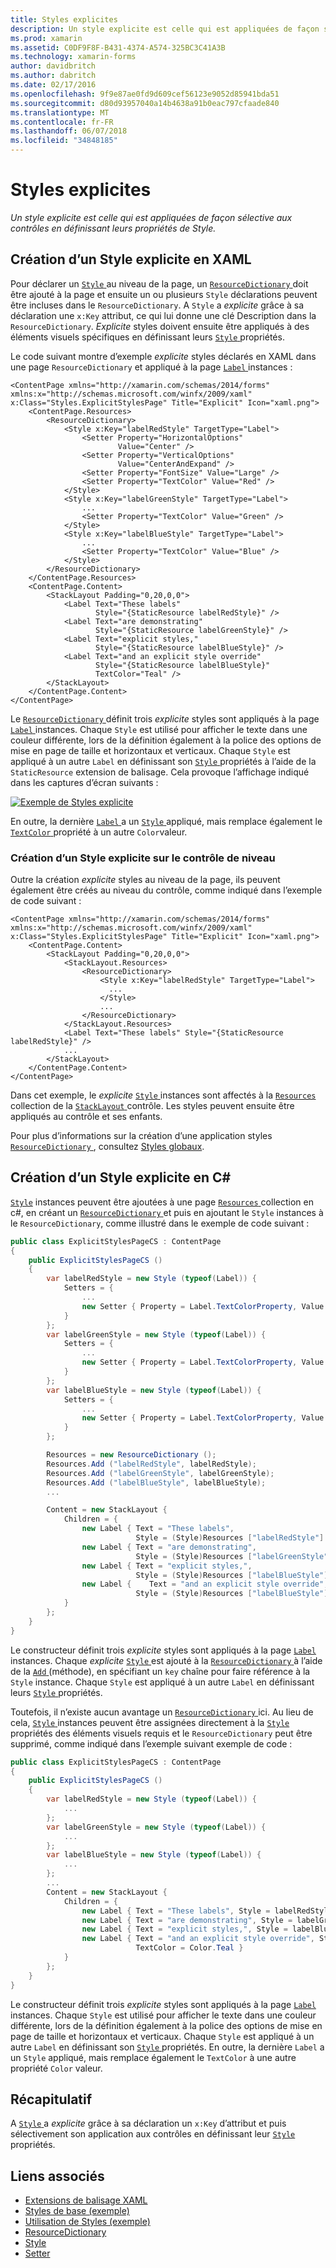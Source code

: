 ```yaml
---
title: Styles explicites
description: Un style explicite est celle qui est appliquées de façon sélective aux contrôles en définissant leurs propriétés de Style.
ms.prod: xamarin
ms.assetid: C0DF9F8F-B431-4374-A574-325BC3C41A3B
ms.technology: xamarin-forms
author: davidbritch
ms.author: dabritch
ms.date: 02/17/2016
ms.openlocfilehash: 9f9e87ae0fd9d609cef56123e9052d85941bda51
ms.sourcegitcommit: d80d93957040a14b4638a91b0eac797cfaade840
ms.translationtype: MT
ms.contentlocale: fr-FR
ms.lasthandoff: 06/07/2018
ms.locfileid: "34848185"
---
```

# <a name="explicit-styles"></a>Styles explicites

_Un style explicite est celle qui est appliquées de façon sélective aux contrôles en définissant leurs propriétés de Style._

## <a name="creating-an-explicit-style-in-xaml"></a>Création d’un Style explicite en XAML

Pour déclarer un [ `Style` ](https://developer.xamarin.com/api/type/Xamarin.Forms.Style/) au niveau de la page, un [ `ResourceDictionary` ](https://developer.xamarin.com/api/type/Xamarin.Forms.ResourceDictionary/) doit être ajouté à la page et ensuite un ou plusieurs `Style` déclarations peuvent être incluses dans le `ResourceDictionary`. A `Style` a *explicite* grâce à sa déclaration une `x:Key` attribut, ce qui lui donne une clé Description dans la `ResourceDictionary`. *Explicite* styles doivent ensuite être appliqués à des éléments visuels spécifiques en définissant leurs [ `Style` ](https://developer.xamarin.com/api/property/Xamarin.Forms.VisualElement.Style/) propriétés.

Le code suivant montre d’exemple *explicite* styles déclarés en XAML dans une page `ResourceDictionary` et appliqué à la page [ `Label` ](https://developer.xamarin.com/api/type/Xamarin.Forms.Label/) instances :

```xaml
<ContentPage xmlns="http://xamarin.com/schemas/2014/forms" xmlns:x="http://schemas.microsoft.com/winfx/2009/xaml" x:Class="Styles.ExplicitStylesPage" Title="Explicit" Icon="xaml.png">
    <ContentPage.Resources>
        <ResourceDictionary>
            <Style x:Key="labelRedStyle" TargetType="Label">
                <Setter Property="HorizontalOptions"
                        Value="Center" />
                <Setter Property="VerticalOptions"
                        Value="CenterAndExpand" />
                <Setter Property="FontSize" Value="Large" />
                <Setter Property="TextColor" Value="Red" />
            </Style>
            <Style x:Key="labelGreenStyle" TargetType="Label">
                ...
                <Setter Property="TextColor" Value="Green" />
            </Style>
            <Style x:Key="labelBlueStyle" TargetType="Label">
                ...
                <Setter Property="TextColor" Value="Blue" />
            </Style>
        </ResourceDictionary>
    </ContentPage.Resources>
    <ContentPage.Content>
        <StackLayout Padding="0,20,0,0">
            <Label Text="These labels"
                   Style="{StaticResource labelRedStyle}" />
            <Label Text="are demonstrating"
                   Style="{StaticResource labelGreenStyle}" />
            <Label Text="explicit styles,"
                   Style="{StaticResource labelBlueStyle}" />
            <Label Text="and an explicit style override"
                   Style="{StaticResource labelBlueStyle}"
                   TextColor="Teal" />
        </StackLayout>
    </ContentPage.Content>
</ContentPage>
```

Le [ `ResourceDictionary` ](https://developer.xamarin.com/api/type/Xamarin.Forms.ResourceDictionary/) définit trois *explicite* styles sont appliqués à la page [ `Label` ](https://developer.xamarin.com/api/type/Xamarin.Forms.Label/) instances. Chaque `Style` est utilisé pour afficher le texte dans une couleur différente, lors de la définition également à la police des options de mise en page de taille et horizontaux et verticaux. Chaque `Style` est appliqué à un autre `Label` en définissant son [ `Style` ](https://developer.xamarin.com/api/property/Xamarin.Forms.VisualElement.Style/) propriétés à l’aide de la `StaticResource` extension de balisage. Cela provoque l’affichage indiqué dans les captures d’écran suivants :

[![](explicit-images/explicit-styles.png "Exemple de Styles explicite")](explicit-images/explicit-styles-large.png#lightbox "exemple de Styles explicite")

En outre, la dernière [ `Label` ](https://developer.xamarin.com/api/type/Xamarin.Forms.Label/) a un [ `Style` ](https://developer.xamarin.com/api/type/Xamarin.Forms.Style/) appliqué, mais remplace également le [ `TextColor` ](https://developer.xamarin.com/api/property/Xamarin.Forms.Label.TextColor/) propriété à un autre `Color`valeur.

### <a name="creating-an-explicit-style-at-the-control-level"></a>Création d’un Style explicite sur le contrôle de niveau

Outre la création *explicite* styles au niveau de la page, ils peuvent également être créés au niveau du contrôle, comme indiqué dans l’exemple de code suivant :

```xaml
<ContentPage xmlns="http://xamarin.com/schemas/2014/forms" xmlns:x="http://schemas.microsoft.com/winfx/2009/xaml" x:Class="Styles.ExplicitStylesPage" Title="Explicit" Icon="xaml.png">
    <ContentPage.Content>
        <StackLayout Padding="0,20,0,0">
            <StackLayout.Resources>
                <ResourceDictionary>
                    <Style x:Key="labelRedStyle" TargetType="Label">
                      ...
                    </Style>
                    ...
                </ResourceDictionary>
            </StackLayout.Resources>
            <Label Text="These labels" Style="{StaticResource labelRedStyle}" />
            ...
        </StackLayout>
    </ContentPage.Content>
</ContentPage>
```

Dans cet exemple, le *explicite* [ `Style` ](https://developer.xamarin.com/api/type/Xamarin.Forms.Style/) instances sont affectés à la [ `Resources` ](https://developer.xamarin.com/api/property/Xamarin.Forms.VisualElement.Resources/) collection de la [ `StackLayout` ](https://developer.xamarin.com/api/type/Xamarin.Forms.StackLayout/) contrôle. Les styles peuvent ensuite être appliqués au contrôle et ses enfants.

Pour plus d’informations sur la création d’une application styles [ `ResourceDictionary` ](https://developer.xamarin.com/api/type/Xamarin.Forms.ResourceDictionary/), consultez [Styles globaux](~/xamarin-forms/user-interface/styles/application.md).

## <a name="creating-an-explicit-style-in-c35"></a>Création d’un Style explicite en C&#35;

[`Style`](https://developer.xamarin.com/api/type/Xamarin.Forms.Style/) instances peuvent être ajoutées à une page [ `Resources` ](https://developer.xamarin.com/api/property/Xamarin.Forms.VisualElement.Resources/) collection en c#, en créant un [ `ResourceDictionary` ](https://developer.xamarin.com/api/type/Xamarin.Forms.ResourceDictionary/)et puis en ajoutant le `Style` instances à le `ResourceDictionary`, comme illustré dans le exemple de code suivant :

```csharp
public class ExplicitStylesPageCS : ContentPage
{
    public ExplicitStylesPageCS ()
    {
        var labelRedStyle = new Style (typeof(Label)) {
            Setters = {
                ...
                new Setter { Property = Label.TextColorProperty, Value = Color.Red    }
            }
        };
        var labelGreenStyle = new Style (typeof(Label)) {
            Setters = {
                ...
                new Setter { Property = Label.TextColorProperty, Value = Color.Green }
            }
        };
        var labelBlueStyle = new Style (typeof(Label)) {
            Setters = {
                ...
                new Setter { Property = Label.TextColorProperty, Value = Color.Blue }
            }
        };

        Resources = new ResourceDictionary ();
        Resources.Add ("labelRedStyle", labelRedStyle);
        Resources.Add ("labelGreenStyle", labelGreenStyle);
        Resources.Add ("labelBlueStyle", labelBlueStyle);
        ...

        Content = new StackLayout {
            Children = {
                new Label { Text = "These labels",
                            Style = (Style)Resources ["labelRedStyle"] },
                new Label { Text = "are demonstrating",
                            Style = (Style)Resources ["labelGreenStyle"] },
                new Label { Text = "explicit styles,",
                            Style = (Style)Resources ["labelBlueStyle"] },
                new Label {    Text = "and an explicit style override",
                            Style = (Style)Resources ["labelBlueStyle"], TextColor = Color.Teal }
            }
        };
    }
}
```

Le constructeur définit trois *explicite* styles sont appliqués à la page [ `Label` ](https://developer.xamarin.com/api/type/Xamarin.Forms.Label/) instances. Chaque *explicite* [ `Style` ](https://developer.xamarin.com/api/type/Xamarin.Forms.Style/) est ajouté à la [ `ResourceDictionary` ](https://developer.xamarin.com/api/type/Xamarin.Forms.ResourceDictionary/) à l’aide de la [ `Add` ](https://developer.xamarin.com/api/member/Xamarin.Forms.ResourceDictionary.Add/p/System.String/System.Object/) (méthode), en spécifiant un `key` chaîne pour faire référence à la `Style` instance. Chaque `Style` est appliqué à un autre `Label` en définissant leurs [ `Style` ](https://developer.xamarin.com/api/property/Xamarin.Forms.VisualElement.Style/) propriétés.

Toutefois, il n’existe aucun avantage un [ `ResourceDictionary` ](https://developer.xamarin.com/api/type/Xamarin.Forms.ResourceDictionary/) ici. Au lieu de cela, [ `Style` ](https://developer.xamarin.com/api/type/Xamarin.Forms.Style/) instances peuvent être assignées directement à la [ `Style` ](https://developer.xamarin.com/api/property/Xamarin.Forms.VisualElement.Style/) propriétés des éléments visuels requis et le `ResourceDictionary` peut être supprimé, comme indiqué dans l’exemple suivant exemple de code :

```csharp
public class ExplicitStylesPageCS : ContentPage
{
    public ExplicitStylesPageCS ()
    {
        var labelRedStyle = new Style (typeof(Label)) {
            ...
        };
        var labelGreenStyle = new Style (typeof(Label)) {
            ...
        };
        var labelBlueStyle = new Style (typeof(Label)) {
            ...
        };
        ...
        Content = new StackLayout {
            Children = {
                new Label { Text = "These labels", Style = labelRedStyle },
                new Label { Text = "are demonstrating", Style = labelGreenStyle },
                new Label { Text = "explicit styles,", Style = labelBlueStyle },
                new Label { Text = "and an explicit style override", Style = labelBlueStyle,
                            TextColor = Color.Teal }
            }
        };
    }
}
```

Le constructeur définit trois *explicite* styles sont appliqués à la page [ `Label` ](https://developer.xamarin.com/api/type/Xamarin.Forms.Label/) instances. Chaque `Style` est utilisé pour afficher le texte dans une couleur différente, lors de la définition également à la police des options de mise en page de taille et horizontaux et verticaux. Chaque `Style` est appliqué à un autre `Label` en définissant son [ `Style` ](https://developer.xamarin.com/api/property/Xamarin.Forms.VisualElement.Style/) propriétés. En outre, la dernière `Label` a un `Style` appliqué, mais remplace également le `TextColor` à une autre propriété `Color` valeur.

## <a name="summary"></a>Récapitulatif

A [ `Style` ](https://developer.xamarin.com/api/type/Xamarin.Forms.Style/) a *explicite* grâce à sa déclaration un `x:Key` d’attribut et puis sélectivement son application aux contrôles en définissant leur [ `Style` ](https://developer.xamarin.com/api/property/Xamarin.Forms.VisualElement.Style/) propriétés.



## <a name="related-links"></a>Liens associés

- [Extensions de balisage XAML](~/xamarin-forms/xaml/xaml-basics/xaml-markup-extensions.md)
- [Styles de base (exemple)](https://developer.xamarin.com/samples/xamarin-forms/UserInterface/Styles/BasicStyles/)
- [Utilisation de Styles (exemple)](https://developer.xamarin.com/samples/xamarin-forms/WorkingWithStyles/)
- [ResourceDictionary](https://developer.xamarin.com/api/type/Xamarin.Forms.ResourceDictionary/)
- [Style](https://developer.xamarin.com/api/type/Xamarin.Forms.Style/)
- [Setter](https://developer.xamarin.com/api/type/Xamarin.Forms.Setter/)
